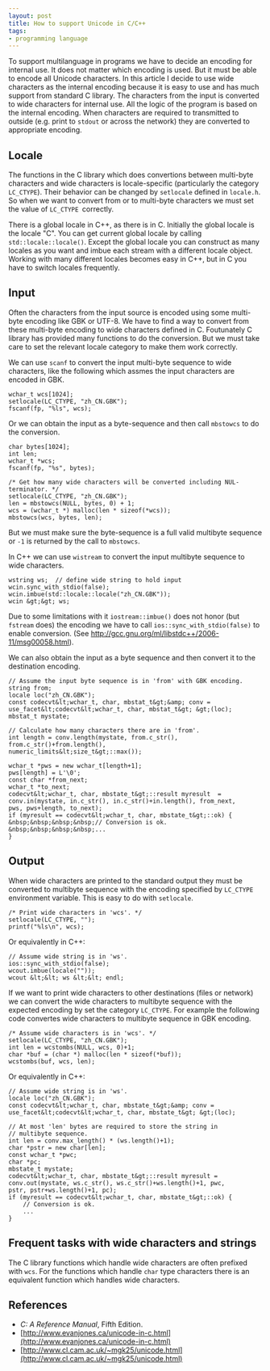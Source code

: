 ```yaml
---
layout: post
title: How to support Unicode in C/C++
tags:
- programming language
---
```


To support multilanguage in programs we have to decide an encoding for
internal use.  It does not matter which encoding is used.  But it must be
able to encode all Unicode characters.  In this article I decide to use
wide characters as the internal encoding because it is easy to use and has
much support from standard C library.  The characters from the input is
converted to wide characters for internal use.  All the logic of the
program is based on the internal encoding.  When characters are required to
transmitted to outside (e.g. print to `stdout` or across the
network) they are converted to appropriate encoding.

## Locale

The functions in the C library which does convertions between multi-byte
characters and wide characters is locale-specific (particularly the
category `LC_CTYPE`).  Their behavior can be changed by
`setlocale` defined in `locale.h`.  So when we want to
convert from or to multi-byte characters we must set the value of
`LC_CTYPE `correctly.

There is a global locale in C++, as there is in C.  Initially the global
locale is the locale "C".  You can get current global locale by calling
<code>std::locale::locale()</code>.  Except the global locale you can
construct as many locales as you want and imbue each stream with a
different locale object.  Working with many different locales becomes easy
in C++, but in C you have to switch locales frequently.

## Input

Often the characters from the input source is encoded using some multi-byte
encoding like GBK or UTF-8.  We have to find a way to convert from these
multi-byte encoding to wide characters defined in C.  Foutunately C library
has provided many functions to do the conversion.  But we must take care to
set the relevant locale category to make them work correctly.

We can use `scanf` to convert the input multi-byte sequence to wide
characters, like the following which assmes the input characters are
encoded in GBK.

    wchar_t wcs[1024];
    setlocale(LC_CTYPE, "zh_CN.GBK");
    fscanf(fp, "%ls", wcs);

Or we can obtain the input as a byte-sequence and then call `mbstowcs` to do the conversion.

    char bytes[1024];
    int len;
    wchar_t *wcs;
    fscanf(fp, "%s", bytes);

    /* Get how many wide characters will be converted including NUL-terminator. */
    setlocale(LC_CTYPE, "zh_CN.GBK");
    len = mbstowcs(NULL, bytes, 0) + 1;
    wcs = (wchar_t *) malloc(len * sizeof(*wcs));
    mbstowcs(wcs, bytes, len);

But we must make sure the byte-sequence is a full valid multibyte sequence
or `-1` is returned by the call to `mbstowcs`.

In C++ we can use <code>wistream</code> to convert the input multibyte sequence to wide characters.

    wstring ws;  // define wide string to hold input
    wcin.sync_with_stdio(false);
    wcin.imbue(std::locale::locale("zh_CN.GBK"));
    wcin &gt;&gt; ws;

Due to some limitations with it <code>iostream::imbue()</code> does not
honor (but <code>fstream</code> does) the encoding we have to call
<code>ios::sync_with_stdio(false)</code> to enable conversion. (See <a
href="http://gcc.gnu.org/ml/libstdc++/2006-11/msg00058.html">http://gcc.gnu.org/ml/libstdc++/2006-11/msg00058.html</a>).

We can also obtain the input as a byte sequence and then convert it to the destination encoding.

    // Assume the input byte sequence is in 'from' with GBK encoding.
    string from;
    locale loc("zh_CN.GBK");
    const codecvt&lt;wchar_t, char, mbstat_t&gt;&amp; conv =
    use_facet&lt;codecvt&lt;wchar_t, char, mbstat_t&gt; &gt;(loc);
    mbstat_t mystate;

    // Calculate how many characters there are in 'from'.
    int length = conv.length(mystate, from.c_str(), from.c_str()+from.length(),
    numeric_limits&lt;size_t&gt;::max());

    wchar_t *pws = new wchar_t[length+1];
    pws[length] = L'\0';
    const char *from_next;
    wchar_t *to_next;
    codecvt&lt;wchar_t, char, mbstate_t&gt;::result myresult  =
    conv.in(mystate, in.c_str(), in.c_str()+in.length(), from_next,
    pws, pws+length, to_next);
    if (myresult == codecvt&lt;wchar_t, char, mbstate_t&gt;::ok) {
    &nbsp;&nbsp;&nbsp;&nbsp;// Conversion is ok.
    &nbsp;&nbsp;&nbsp;&nbsp;...
    }

## Output

When wide characters are printed to the standard output they must be
converted to multibyte sequence with the encoding specified by
`LC_CTYPE` environment variable.  This is easy to do with `setlocale`.

    /* Print wide characters in 'wcs'. */
    setlocale(LC_CTYPE, "");
    printf("%ls\n", wcs);

Or equivalently in C++:

    // Assume wide string is in 'ws'.
    ios::sync_with_stdio(false);
    wcout.imbue(locale(""));
    wcout &lt;&lt; ws &lt;&lt; endl;

If we want to print wide characters to other destinations (files or
network) we can convert the wide characters to multibyte sequence with the
expected encoding by set the category `LC_CTYPE`. For example the
following code convertes wide characters to multibyte sequence in GBK
encoding.

    /* Assume wide characters is in 'wcs'. */
    setlocale(LC_CTYPE, "zh_CN.GBK");
    int len = wcstombs(NULL, wcs, 0)+1;
    char *buf = (char *) malloc(len * sizeof(*buf));
    wcstombs(buf, wcs, len);

Or equivalently in C++:

    // Assume wide string is in 'ws'.
    locale loc("zh_CN.GBK");
    const codecvt&lt;wchar_t, char, mbstate_t&gt;&amp; conv =
    use_facet&lt;codecvt&lt;wchar_t, char, mbstate_t&gt; &gt;(loc);

    // At most 'len' bytes are required to store the string in
    // multibyte sequence.
    int len = conv.max_length() * (ws.length()+1);
    char *pstr = new char[len];
    const wchar_t *pwc;
    char *pc;
    mbstate_t mystate;
    codecvt&lt;wchar_t, char, mbstate_t&gt;::result myresult =
    conv.out(mystate, ws.c_str(), ws.c_str()+ws.length()+1, pwc,
    pstr, pstr+ws.length()+1, pc);
    if (myresult == codecvt&lt;wchar_t, char, mbstate_t&gt;::ok) {
        // Conversion is ok.
        ...
    }

## Frequent tasks with wide characters and strings

The C library functions which handle wide characters are often prefixed
with `wcs`.  For the functions which handle `char` type
characters there is an equivalent function which handles wide characters.

## References

*  _C: A Reference Manual_, Fifth Edition.
*  [http://www.evanjones.ca/unicode-in-c.html](http://www.evanjones.ca/unicode-in-c.html)
*  [http://www.cl.cam.ac.uk/~mgk25/unicode.html](http://www.cl.cam.ac.uk/~mgk25/unicode.html)
